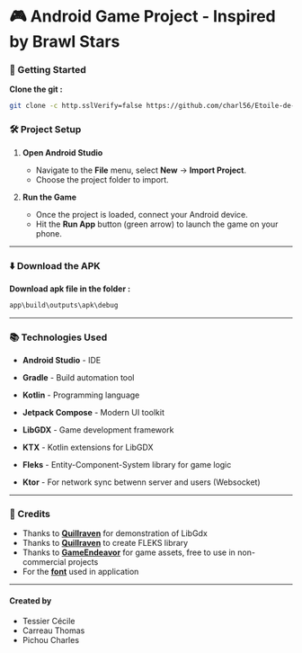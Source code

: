 # 🎮 Android Game Project - Inspired by Brawl Stars

### 🚀 Getting Started

**Clone the git :**

```bash
git clone -c http.sslVerify=false https://github.com/charl56/Etoile-de-Bagarre.git
```

### 🛠 Project Setup

1. **Open Android Studio**
   - Navigate to the **File** menu, select **New** -> **Import Project**.
   - Choose the project folder to import.

2. **Run the Game**
   - Once the project is loaded, connect your Android device.
   - Hit the **Run App** button (green arrow) to launch the game on your phone.


---

### ⬇️ Download the APK

**Download apk file in the folder :**
``` bash
app\build\outputs\apk\debug
```

---

### 📚 Technologies Used

- **Android Studio** - IDE
- **Gradle** - Build automation tool
- **Kotlin** - Programming language

- **Jetpack Compose** - Modern UI toolkit
- **LibGDX** - Game development framework
- **KTX** - Kotlin extensions for LibGDX
- **Fleks** - Entity-Component-System library for game logic
- **Ktor** - For network sync betwenn server and users (Websocket)

--- 

### 📜 Credits

- Thanks to **[Quillraven](https://www.youtube.com/playlist?list=PLTKHCDn5RKK-_mX0s8BJNz7pQecR25689)** for demonstration of LibGdx
- Thanks to **[Quillraven](https://github.com/Quillraven/Fleks)** to create FLEKS library
- Thanks to **[GameEndeavor](https://game-endeavor.itch.io/mystic-woods)** for game assets, free to use in non-commercial projects
- For the **[font](https://craftpix.net/file-licenses/)** used in application


---

#### Created by
- Tessier Cécile
- Carreau Thomas
- Pichou Charles